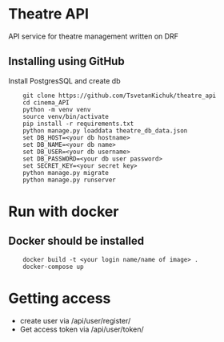 # Theatre API
API service for theatre management written on DRF
## Installing using GitHub
Install PostgresSQL and create db
```shell
    git clone https://github.com/TsvetanKichuk/theatre_api
    cd cinema_API
    python -m venv venv
    source venv/bin/activate
    pip install -r requirements.txt
    python manage.py loaddata theatre_db_data.json
    set DB_HOST=<your db hostname> 
    set DB_NAME=<your db name> 
    set DB_USER=<your db username> 
    set DB_PASSWORD=<your db user password> 
    set SECRET_KEY=<your secret key> 
    python manage.py migrate 
    python manage.py runserver
```
# Run with docker
## Docker should be installed
```shell
    docker build -t <your login name/name of image> .
    docker-compose up
```
# Getting access 
<ul>
  <li>create user via /api/user/register/</li>
  <li>Get access token via /api/user/token/</li>
</ul>
